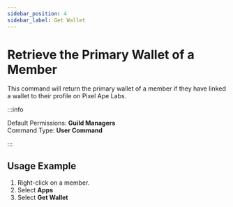 ```yaml
---
sidebar_position: 4
sidebar_label: Get Wallet
---
```


# Retrieve the Primary Wallet of a Member

This command will return the primary wallet of a member if they have linked a wallet to their profile on Pixel Ape Labs.

:::info

Default Permissions: **Guild Managers**  
Command Type: **User Command**

:::

## Usage Example

1. Right-click on a member.
2. Select **Apps**
3. Select **Get Wallet**
